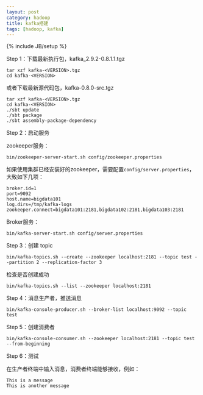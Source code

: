 ```yaml
---
layout: post
category: hadoop
title: kafka搭建
tags: [hadoop, kafka]
---
```

{% include JB/setup %}

Step 1：下载最新执行包，kafka_2.9.2-0.8.1.1.tgz

	tar xzf kafka-<VERSION>.tgz
	cd kafka-<VERSION>

或者下载最新源代码包，kafka-0.8.0-src.tgz

	tar xzf kafka-<VERSION>.tgz
	cd kafka-<VERSION>
	./sbt update
	./sbt package
	./sbt assembly-package-dependency

Step 2：启动服务

zookeeper服务：

	bin/zookeeper-server-start.sh config/zookeeper.properties

如果使用集群已经安装好的zookeeper，需要配置`config/server.properties`，大致如下几项：

	broker.id=1
	port=9092
	host.name=bigdata101
	log.dirs=/tmp/kafka-logs
	zookeeper.connect=bigdata101:2181,bigdata102:2181,bigdata103:2181

Broker服务：

	bin/kafka-server-start.sh config/server.properties

Step 3：创建 topic

	bin/kafka-topics.sh --create --zookeeper localhost:2181 --topic test --partition 2 --replication-factor 3

检查是否创建成功

	bin/kafka-topics.sh --list --zookeeper localhost:2181

Step 4：消息生产者，推送消息

	bin/kafka-console-producer.sh --broker-list localhost:9092 --topic test

Step 5：创建消费者

	bin/kafka-console-consumer.sh --zookeeper localhost:2181 --topic test --from-beginning

Step 6：测试

在生产者终端中输入消息，消费者终端能够接收，例如：

	This is a message
	This is another message